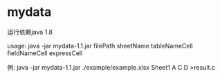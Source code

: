 # mydata

运行依赖java 1.8

usage: java -jar mydata-1.1.jar filePath sheetName tableNameCell fieldNameCell expressCell

例: java -jar mydata-1.1.jar ./example/example.xlsx Sheet1 A C D >result.c
